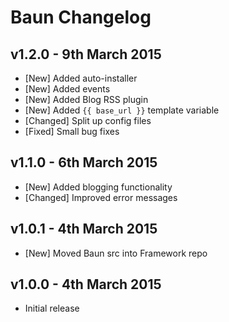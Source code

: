 # Baun Changelog

## v1.2.0 - 9th March 2015

* [New] Added auto-installer
* [New] Added events
* [New] Added Blog RSS plugin
* [New] Added `{{ base_url }}` template variable
* [Changed] Split up config files
* [Fixed] Small bug fixes

## v1.1.0 - 6th March 2015

* [New] Added blogging functionality
* [Changed] Improved error messages

## v1.0.1 - 4th March 2015

* [New] Moved Baun src into Framework repo

## v1.0.0 - 4th March 2015

* Initial release